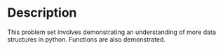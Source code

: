 <h1>Description</h1>
  This problem set involves demonstrating an understanding of more data structures in python.  Functions are also demonstrated. 
